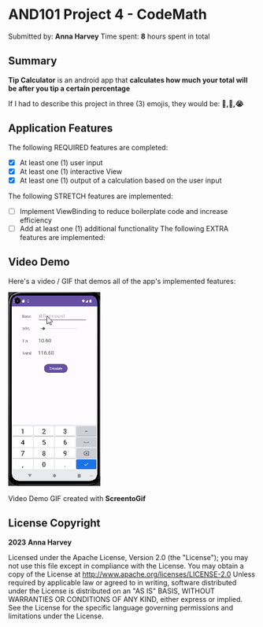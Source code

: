 # AND101 Project 4 - CodeMath 
Submitted by: **Anna Harvey** Time spent: **8** hours spent in total
## Summary 
**Tip Calculator** is an android app that **calculates how much your total will be after you tip a certain percentage** 

If I had to describe this project in three (3) emojis, they would be: **😤,🙏,😭** 

## Application Features 
The following REQUIRED features are completed: 
- [X] At least one (1) user input
- [X] At least one (1) interactive View
- [X] At least one (1) output of a calculation based on the user input

The following STRETCH features are implemented: 
- [ ] Implement ViewBinding to reduce boilerplate code and increase efficiency
- [ ] Add at least one (1) additional functionality The following EXTRA features are implemented:

## Video Demo 
Here's a video / GIF that demos all of the app's implemented features: 

![](https://github.com/anchan0223/Tip_Calculator/blob/master/Project4.gif)


Video Demo GIF created with **ScreentoGif** 

## License Copyright 
**2023** **Anna Harvey** 

Licensed under the Apache License, Version 2.0 (the "License"); you may not use this file except in compliance with the License. You may obtain a copy of the License at http://www.apache.org/licenses/LICENSE-2.0 Unless required by applicable law or agreed to in writing, software distributed under the License is distributed on an "AS IS" BASIS, WITHOUT WARRANTIES OR CONDITIONS OF ANY KIND, either express or implied. See the License for the specific language governing permissions and limitations under the License.

